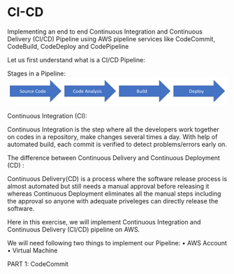 # CI-CD
Implementing an end to end Continuous Integration and Continuous Delivery (CI/CD) Pipeline using AWS pipeline services like CodeCommit, CodeBuild, CodeDeploy and CodePipeline

Let us first understand what is a CI/CD Pipeline:

Stages in a Pipeline:
![Capture](https://github.com/roshnii20/CI-CD/blob/main/Capture.PNG)

Continuous Integration (CI):

Continuous Integration is the step where all the developers work together on codes in a repository, make changes several times a day. With help of automated build, each commit is verified to detect problems/errors early on.

The difference between Continuous Delivery and Continuous Deployment (CD) :

Continuous Delivery(CD) is a process where the software release process is almost automated but still needs a manual approval before releasing it whereas Continuous Deployment eliminates all the manual steps including the approval so anyone with adequate priveleges can directly release the software. 


Here in this exercise, we will implement Continuous Integration and Continuous Delivery (CI/CD) pipeline on AWS.

We will need following two things to implement our Pipeline:
• AWS Account
• Virtual Machine

PART 1: CodeCommit




